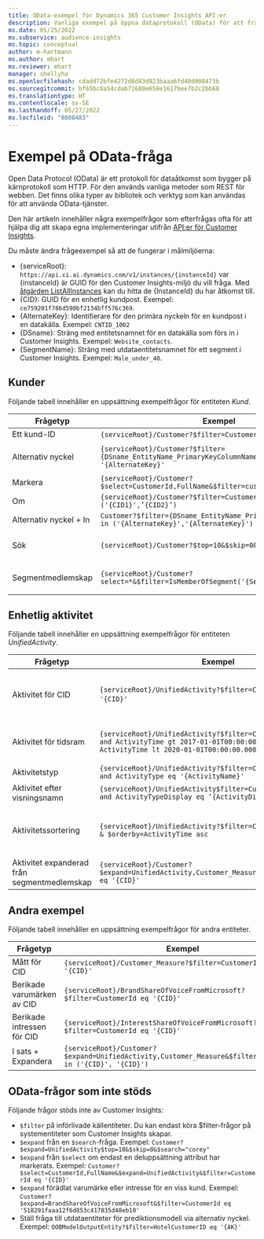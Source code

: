 ```yaml
---
title: OData-exempel för Dynamics 365 Customer Insights API:er
description: Vanliga exempel på öppna dataprotokoll (OData) för att fråga API:erna för Customer Insights för att granska data.
ms.date: 05/25/2022
ms.subservice: audience-insights
ms.topic: conceptual
author: m-hartmann
ms.author: mhart
ms.reviewer: mhart
manager: shellyha
ms.openlocfilehash: cdadd72bfe4272d8d83d923baaa6fd40d008473b
ms.sourcegitcommit: bf65bc0a54cdab71680e658e1617bee7b2c2bb68
ms.translationtype: HT
ms.contentlocale: sv-SE
ms.lasthandoff: 05/27/2022
ms.locfileid: "8808483"
---
```

# <a name="odata-query-examples"></a>Exempel på OData-fråga

Open Data Protocol (OData) är ett protokoll för dataåtkomst som bygger på kärnprotokoll som HTTP. För den används vanliga metoder som REST för webben. Det finns olika typer av bibliotek och verktyg som kan användas för att använda OData-tjänster.

Den här artikeln innehåller några exempelfrågor som efterfrågas ofta för att hjälpa dig att skapa egna implementeringar utifrån [API:er för Customer Insights](apis.md).

Du måste ändra frågeexempel så att de fungerar i målmiljöerna: 

- {serviceRoot}: `https://api.ci.ai.dynamics.com/v1/instances/{instanceId}` var {instanceId} är GUID för den Customer Insights-miljö du vill fråga. Med [åtgärden ListAllInstances](https://developer.ci.ai.dynamics.com/api-details#api=CustomerInsights&operation=Get-all-instances) kan du hitta de {InstanceId} du har åtkomst till.
- {CID}: GUID för en enhetlig kundpost. Exempel: `ce759201f786d590bf2134bff576c369`.
- {AlternateKey}: Identifierare för den primära nyckeln för en kundpost i en datakälla. Exempel: `CNTID_1002`
- {DSname}: Sträng med entitetsnamnet för en datakälla som förs in i Customer Insights. Exempel: `Website_contacts`.
- {SegmentName}: Sträng med utdataentitetsnamnet för ett segment i Customer Insights. Exempel: `Male_under_40`.

## <a name="customer"></a>Kunder

Följande tabell innehåller en uppsättning exempelfrågor för entiteten *Kund*.

|Frågetyp |Exempel  | Kommentar  |
|---------|---------|---------|
|Ett kund-ID     | `{serviceRoot}/Customer?$filter=CustomerId eq '{CID}'`          |  |
|Alternativ nyckel    | `{serviceRoot}/Customer?$filter={DSname_EntityName_PrimaryKeyColumnName} eq '{AlternateKey}'`         |  Alternativa nycklar finns kvar i en enhetlig kundentitet       |
|Markera   | `{serviceRoot}/Customer?$select=CustomerId,FullName&$filter=customerid eq '1'`        |         |
|Om    | `{serviceRoot}/Customer?$filter=CustomerId in ('{CID1}',’{CID2}’)`        |         |
|Alternativ nyckel + In   | `Customer?$filter={DSname_EntityName_PrimaryKeyColumnName} in ('{AlternateKey}','{AlternateKey}')`         |         |
|Sök  | `{serviceRoot}/Customer?$top=10&$skip=0&$search="string"`        |   Returnerar de tio översta resultaten för en söksträng      |
|Segmentmedlemskap  | `{serviceRoot}/Customer?select=*&$filter=IsMemberOfSegment('{SegmentName}')&$top=10`     | Returnerar ett antal rader från segmenteringsentiteten.      |

## <a name="unified-activity"></a>Enhetlig aktivitet

Följande tabell innehåller en uppsättning exempelfrågor för entiteten *UnifiedActivity*.

|Frågetyp |Exempel  | Kommentar  |
|---------|---------|---------|
|Aktivitet för CID     | `{serviceRoot}/UnifiedActivity?$filter=CustomerId eq '{CID}'`          | Visar aktiviteter för en specifik kundprofil |
|Aktivitet för tidsram    | `{serviceRoot}/UnifiedActivity?$filter=CustomerId eq '{CID}' and ActivityTime gt 2017-01-01T00:00:00.000Z and ActivityTime lt 2020-01-01T00:00:00.000Z`     |  Aktiviteter i en kundprofil i en tidsram       |
|Aktivitetstyp    |   `{serviceRoot}/UnifiedActivity?$filter=CustomerId eq '{CID}' and ActivityType eq '{ActivityName}'`        |         |
|Aktivitet efter visningsnamn     | `{serviceRoot}/UnifiedActivity$filter=CustomerId eq ‘{CID}’ and ActivityTypeDisplay eq ‘{ActivityDisplayName}’`        | |
|Aktivitetssortering    | `{serviceRoot}/UnifiedActivity?$filter=CustomerId eq ‘{CID}’ & $orderby=ActivityTime asc`     |  Sortera aktiviteter i stigande eller fallande       |
|Aktivitet expanderad från segmentmedlemskap  |   `{serviceRoot}/Customer?$expand=UnifiedActivity,Customer_Measure&$filter=CustomerId eq '{CID}'`     |         |

## <a name="other-examples"></a>Andra exempel

Följande tabell innehåller en uppsättning exempelfrågor för andra entiteter.

|Frågetyp |Exempel  | Kommentar  |
|---------|---------|---------|
|Mått för CID    | `{serviceRoot}/Customer_Measure?$filter=CustomerId eq '{CID}'`          |  |
|Berikade varumärken av CID    | `{serviceRoot}/BrandShareOfVoiceFromMicrosoft?$filter=CustomerId eq '{CID}'`  |       |
|Berikade intressen för CID    |   `{serviceRoot}/InterestShareOfVoiceFromMicrosoft?$filter=CustomerId eq '{CID}'`       |         |
|I sats + Expandera     | `{serviceRoot}/Customer?$expand=UnifiedActivity,Customer_Measure&$filter=CustomerId in ('{CID}', '{CID}')`         | |

## <a name="not-supported-odata-queries"></a>OData-frågor som inte stöds

Följande frågor stöds inte av Customer Insights:

- `$filter` på införlivade källentiteter. Du kan endast köra $filter-frågor på systementiteter som Customer Insights skapar.
- `$expand` från en `$search`-fråga. Exempel: `Customer?$expand=UnifiedActivity$top=10&$skip=0&$search="corey"`
- `$expand` från `$select` om endast en deluppsättning attribut har markerats. Exempel: `Customer?$select=CustomerId,FullName&$expand=UnifiedActivity&$filter=CustomerId eq '{CID}'`
- `$expand` förädlat varumärke eller intresse för en viss kund. Exempel: `Customer?$expand=BrandShareOfVoiceFromMicrosoft&$filter=CustomerId eq '518291faaa12f6d853c417835d40eb10'`
- Ställ fråga till utdataentiteter för prediktionsmodell via alternativ nyckel. Exempel: `OOBModelOutputEntity?$filter=HotelCustomerID eq '{AK}'`
